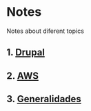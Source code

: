 # Notes
Notes about diferent topics

## 1. [Drupal](drupal/index.md)
## 2. [AWS](aws/index.md)
## 3. [Generalidades](generalidades/index.md)